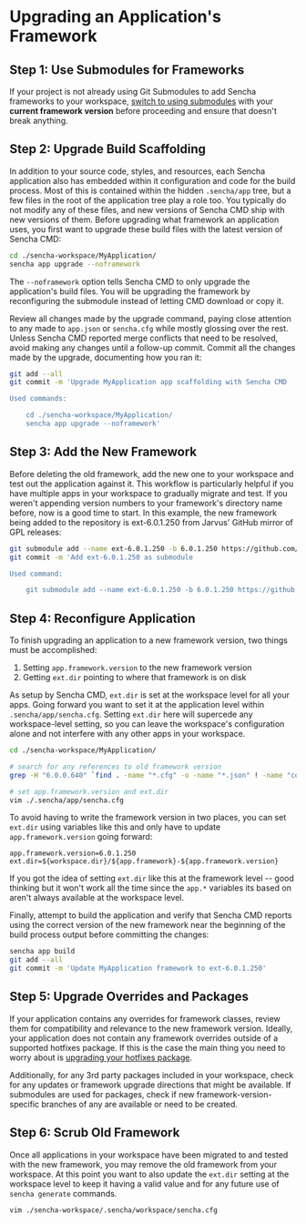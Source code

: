 # Upgrading an Application's Framework

## Step 1: Use Submodules for Frameworks

If your project is not already using Git Submodules to add Sencha frameworks to your workspace, [switch to using submodules](../best_practices/git_submodules.md) with your **current framework version** before proceeding and ensure that doesn't break anything.

## Step 2: Upgrade Build Scaffolding

In addition to your source code, styles, and resources, each Sencha application also has embedded within it configuration and code for the build process. Most of this is contained within the hidden `.sencha/app` tree, but a few files in the root of the application tree play a role too. You typically do not modify any of these files, and new versions of Sencha CMD ship with new versions of them. Before upgrading what framework an application uses, you first want to upgrade these build files with the latest version of Sencha CMD:

```bash
cd ./sencha-workspace/MyApplication/
sencha app upgrade --noframework
```

The `--noframework` option tells Sencha CMD to only upgrade the application's build files. You will be upgrading the framework by reconfiguring the submodule instead of letting CMD download or copy it.

Review all changes made by the upgrade command, paying close attention to any made to `app.json` or `sencha.cfg` while mostly glossing over the rest. Unless Sencha CMD reported merge conflicts that need to be resolved, avoid making any changes until a follow-up commit. Commit all the changes made by the upgrade, documenting how you ran it:

```bash
git add --all
git commit -m 'Upgrade MyApplication app scaffolding with Sencha CMD

Used commands:

    cd ./sencha-workspace/MyApplication/
    sencha app upgrade --noframework'
```

## Step 3: Add the New Framework

Before deleting the old framework, add the new one to your workspace and test out the application against it. This workflow is particularly helpful if you have multiple apps in your workspace to gradually migrate and test. If you weren't appending version numbers to your framework's directory name before, now is a good time to start. In this example, the new framework being added to the repository is ext-6.0.1.250 from Jarvus' GitHub mirror of GPL releases:

```bash
git submodule add --name ext-6.0.1.250 -b 6.0.1.250 https://github.com/JarvusInnovations/extjs.git ./sencha-workspace/ext-6.0.1.250
git commit -m 'Add ext-6.0.1.250 as submodule

Used command:

    git submodule add --name ext-6.0.1.250 -b 6.0.1.250 https://github.com/JarvusInnovations/extjs.git ./sencha-workspace/ext-6.0.1.250'
```

## Step 4: Reconfigure Application

To finish upgrading an application to a new framework version, two things must be accomplished: 

1. Setting `app.framework.version` to the new framework version
2. Getting `ext.dir` pointing to where that framework is on disk

As setup by Sencha CMD, `ext.dir` is set at the workspace level for all your apps. Going forward you want to set it at the application level within `.sencha/app/sencha.cfg`. Setting `ext.dir` here will supercede any workspace-level setting, so you can leave the workspace's configuration alone and not interfere with any other apps in your workspace.

```bash
cd ./sencha-workspace/MyApplication/

# search for any references to old framework version
grep -H "6.0.0.640" `find . -name "*.cfg" -o -name "*.json" ! -name "codegen.json" ! -name "bootstrap.*"`

# set app.framework.version and ext.dir
vim ./.sencha/app/sencha.cfg
```

To avoid having to write the framework version in two places, you can set `ext.dir` using variables like this and only have to update `app.framework.version` going forward:

```
app.framework.version=6.0.1.250
ext.dir=${workspace.dir}/${app.framework}-${app.framework.version}
```

If you got the idea of setting `ext.dir` like this at the framework level -- good thinking but it won't work all the time since the `app.*` variables its based on aren't always available at the workspace level.

Finally, attempt to build the application and verify that Sencha CMD reports using the correct version of the new framework near the beginning of the build process output before committing the changes:

```bash
sencha app build
git add --all
git commit -m 'Update MyApplication framework to ext-6.0.1.250'
```

## Step 5: Upgrade Overrides and Packages

If your application contains any overrides for framework classes, review them for compatibility and relevance to the new framework version. Ideally, your application does not contain any framework overrides outside of a supported hotfixes package. If this is the case the main thing you need to worry about is [upgrading your hotfixes package](../framework_bugs/upgrading_framework.md).

Additionally, for any 3rd party packages included in your workspace, check for any updates or framework upgrade directions that might be available. If submodules are used for packages, check if new framework-version-specific branches of any are available or need to be created.

## Step 6: Scrub Old Framework

Once all applications in your workspace have been migrated to and tested with the new framework, you may remove the old framework from your workspace. At this point you want to also update the `ext.dir` setting at the workspace level to keep it having a valid value and for any future use of `sencha generate` commands.

```bash
vim ./sencha-workspace/.sencha/workspace/sencha.cfg
```

